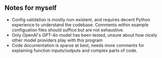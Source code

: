 ## Notes for myself
- Config validation is mostly non-existent, and requires decent Python experience to understand the codebase. Comments within example configuation files should suffice but are not exhaustive.
- Only OpenAI's GPT-4o model has been tested, unsure about how nicely other model providers play with this program
- Code documentation is sparse at best, needs more comments for explaining function inputs/outputs and complex parts of code.
